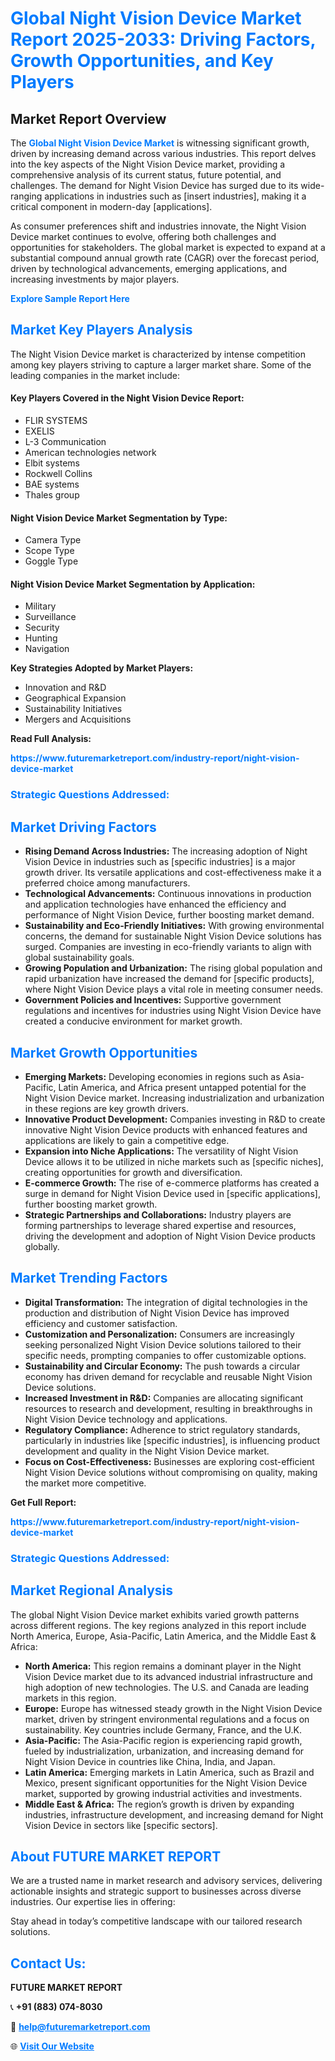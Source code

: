<h1 style="color: #007BFF;">Global Night Vision Device Market Report 2025-2033: Driving Factors, Growth Opportunities, and Key Players</h1>

<section id="overview">
<h2>Market Report Overview</h2>
<p>The <a href="https://www.futuremarketreport.com/industry-report/night-vision-device-market" style="color: #007BFF; text-decoration: none;"><strong>Global Night Vision Device Market</strong></a> is witnessing significant growth, driven by increasing demand across various industries. This report delves into the key aspects of the Night Vision Device market, providing a comprehensive analysis of its current status, future potential, and challenges. The demand for Night Vision Device has surged due to its wide-ranging applications in industries such as [insert industries], making it a critical component in modern-day [applications].</p>
<p>As consumer preferences shift and industries innovate, the Night Vision Device market continues to evolve, offering both challenges and opportunities for stakeholders. The global market is expected to expand at a substantial compound annual growth rate (CAGR) over the forecast period, driven by technological advancements, emerging applications, and increasing investments by major players.</p>
</section>

<section id="overview">
<p><a href="https://www.futuremarketreport.com/request-sample/reportId=104691" style="color: #007BFF; text-decoration: none;"><strong>Explore Sample Report Here</strong></a></p>
</section>

<section id="key-players">
<h2 style="color: #007BFF;">Market Key Players Analysis</h2>
<p>The Night Vision Device market is characterized by intense competition among key players striving to capture a larger market share. Some of the leading companies in the market include:</p>
<h4>Key Players Covered in the Night Vision Device Report:</h4>
<ul><li>FLIR SYSTEMS</li><li>EXELIS</li><li>L-3 Communication</li><li>American technologies network</li><li>Elbit systems</li><li>Rockwell Collins</li><li>BAE systems</li><li>Thales group</li></ul>
<h4>Night Vision Device Market Segmentation by Type:</h4>
<ul><li>Camera Type</li><li>Scope Type</li><li>Goggle Type</li></ul>

<h4>Night Vision Device Market Segmentation by Application:</h4>
<ul><li>Military</li><li>Surveillance</li><li>Security</li><li>Hunting</li><li>Navigation</li></ul>
<p><strong>Key Strategies Adopted by Market Players:</strong></p>
<ul>
<li>Innovation and R&D</li>
<li>Geographical Expansion</li>
<li>Sustainability Initiatives</li>
<li>Mergers and Acquisitions</li>
</ul>
</section>

<section>
<p><strong>Read Full Analysis: </strong></p><a href="https://www.futuremarketreport.com/industry-report/night-vision-device-market" style="color: #007BFF; text-decoration: none;"><strong>https://www.futuremarketreport.com/industry-report/night-vision-device-market</strong></a>
<h3 style="color: #007BFF;">Strategic Questions Addressed:</h3>
</section>

<section id="driving-factors">
<h2 style="color: #007BFF;">Market Driving Factors</h2>
<ul>
<li><strong>Rising Demand Across Industries:</strong> The increasing adoption of Night Vision Device in industries such as [specific industries] is a major growth driver. Its versatile applications and cost-effectiveness make it a preferred choice among manufacturers.</li>
<li><strong>Technological Advancements:</strong> Continuous innovations in production and application technologies have enhanced the efficiency and performance of Night Vision Device, further boosting market demand.</li>
<li><strong>Sustainability and Eco-Friendly Initiatives:</strong> With growing environmental concerns, the demand for sustainable Night Vision Device solutions has surged. Companies are investing in eco-friendly variants to align with global sustainability goals.</li>
<li><strong>Growing Population and Urbanization:</strong> The rising global population and rapid urbanization have increased the demand for [specific products], where Night Vision Device plays a vital role in meeting consumer needs.</li>
<li><strong>Government Policies and Incentives:</strong> Supportive government regulations and incentives for industries using Night Vision Device have created a conducive environment for market growth.</li>
</ul>
</section>

<section id="growth-opportunities">
<h2 style="color: #007BFF;">Market Growth Opportunities</h2>
<ul>
<li><strong>Emerging Markets:</strong> Developing economies in regions such as Asia-Pacific, Latin America, and Africa present untapped potential for the Night Vision Device market. Increasing industrialization and urbanization in these regions are key growth drivers.</li>
<li><strong>Innovative Product Development:</strong> Companies investing in R&D to create innovative Night Vision Device products with enhanced features and applications are likely to gain a competitive edge.</li>
<li><strong>Expansion into Niche Applications:</strong> The versatility of Night Vision Device allows it to be utilized in niche markets such as [specific niches], creating opportunities for growth and diversification.</li>
<li><strong>E-commerce Growth:</strong> The rise of e-commerce platforms has created a surge in demand for Night Vision Device used in [specific applications], further boosting market growth.</li>
<li><strong>Strategic Partnerships and Collaborations:</strong> Industry players are forming partnerships to leverage shared expertise and resources, driving the development and adoption of Night Vision Device products globally.</li>
</ul>
</section>

<section id="trending-factors">
<h2 style="color: #007BFF;">Market Trending Factors</h2>
<ul>
<li><strong>Digital Transformation:</strong> The integration of digital technologies in the production and distribution of Night Vision Device has improved efficiency and customer satisfaction.</li>
<li><strong>Customization and Personalization:</strong> Consumers are increasingly seeking personalized Night Vision Device solutions tailored to their specific needs, prompting companies to offer customizable options.</li>
<li><strong>Sustainability and Circular Economy:</strong> The push towards a circular economy has driven demand for recyclable and reusable Night Vision Device solutions.</li>
<li><strong>Increased Investment in R&D:</strong> Companies are allocating significant resources to research and development, resulting in breakthroughs in Night Vision Device technology and applications.</li>
<li><strong>Regulatory Compliance:</strong> Adherence to strict regulatory standards, particularly in industries like [specific industries], is influencing product development and quality in the Night Vision Device market.</li>
<li><strong>Focus on Cost-Effectiveness:</strong> Businesses are exploring cost-efficient Night Vision Device solutions without compromising on quality, making the market more competitive.</li>
</ul>
</section>

<section>
<p><strong>Get Full Report: </strong></p><a href="https://www.futuremarketreport.com/industry-report/night-vision-device-market" style="color: #007BFF; text-decoration: none;"><strong>https://www.futuremarketreport.com/industry-report/night-vision-device-market</strong></a>
<h3 style="color: #007BFF;">Strategic Questions Addressed:</h3>
</section>


<section id="regional-analysis">
<h2 style="color: #007BFF;">Market Regional Analysis</h2>
<p>The global Night Vision Device market exhibits varied growth patterns across different regions. The key regions analyzed in this report include North America, Europe, Asia-Pacific, Latin America, and the Middle East & Africa:</p>
<ul>
<li><strong>North America:</strong> This region remains a dominant player in the Night Vision Device market due to its advanced industrial infrastructure and high adoption of new technologies. The U.S. and Canada are leading markets in this region.</li>
<li><strong>Europe:</strong> Europe has witnessed steady growth in the Night Vision Device market, driven by stringent environmental regulations and a focus on sustainability. Key countries include Germany, France, and the U.K.</li>
<li><strong>Asia-Pacific:</strong> The Asia-Pacific region is experiencing rapid growth, fueled by industrialization, urbanization, and increasing demand for Night Vision Device in countries like China, India, and Japan.</li>
<li><strong>Latin America:</strong> Emerging markets in Latin America, such as Brazil and Mexico, present significant opportunities for the Night Vision Device market, supported by growing industrial activities and investments.</li>
<li><strong>Middle East & Africa:</strong> The region’s growth is driven by expanding industries, infrastructure development, and increasing demand for Night Vision Device in sectors like [specific sectors].</li>
</ul>
</section>

<footer>
<h2 style="color: #007BFF;">About FUTURE MARKET REPORT</h2>
<p>We are a trusted name in market research and advisory services, delivering actionable insights and strategic support to businesses across diverse industries. Our expertise lies in offering:</p>

<p>Stay ahead in today’s competitive landscape with our tailored research solutions.</p>

<h2 style="color: #007BFF;">Contact Us:</h2>
<p><strong>FUTURE MARKET REPORT</strong></p>
<p>📞 <strong>+91 (883) 074-8030</strong></p>
<p>📧 <strong><a href="mailto:help@futuremarketreport.com" style="color: #007BFF;">help@futuremarketreport.com</a></strong></p>
<p>🌐 <strong><a href="https://www.futuremarketreport.com/" style="color: #007BFF;">Visit Our Website</a></strong></p>
</footer>